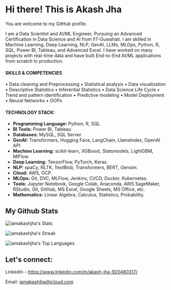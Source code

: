 
# Hi there! This is Akash Jha

You are welcome to my GitHub profile. 

I am a Data Scientist and AI/ML Engineer, Pursuing an Advanced Certification in Data Science and AI from IIT-Guwahati. I am skilled in Machine Learning, Deep Learning, NLP, GenAI, LLMs, MLOps, Python, R, SQL, Power BI, Tableau, and Advanced Excel. I have worked on many projects with real-time data and have built End-to-End AI/ML applications from scratch to production.



#### SKILLS & COMPETENCIES
• Data cleaning and Preprocessing
•	Statistical analysis
•	Data visualization
•	Descriptive Statistics
•	Inferential Statistics
•	Data Science Life Cycle
•	Trend and pattern identification
•	Predictive modeling
•	Model Deployment
•	Neural Networks
•	OOPs
 


#### TECHNOLOGY STACK:
- **Programming Language:** Python, R, SQL 
- **BI Tools:** Power BI, Tableau
- **Databases:** MySQL, SQL Server
- **GenAI:** Transformers, Hugging Face, LangChain, LlamaIndex, OpenAI API
- **Machine Learning:** scikit-learn, XGBoost, Statsmodels, LightGBM, MlFlow.
- **Deep Learning:** TensorFlow, PyTorch, Keras.
- **NLP:** spaCy, NLTK, TextBlob, Transformers, BERT, Gensim.
- **Cloud:** AWS, GCP.
- **MLOps:** Git, DVC, MLFlow, Jenkins, CI/CD, Docker, Kubernetes.
- **Tools:** Jupyter Notebook, Google Colab, Anaconda, AWS SageMaker, RStudio, Git, GitHub, MS Excel, Google Sheets, MS Office, etc. 
- **Mathematics:** Linear Algebra, Calculus, Statistics, Probability.



## My Github Stats

![iamakashjha's Stats](https://github-readme-stats.vercel.app/api?username=iamakashjha&theme=default&show_icons=true&hide_border=true&count_private=true)

![iamakashjha's Streak](https://github-readme-streak-stats.herokuapp.com/?user=iamakashjha&theme=default&hide_border=true)

![iamakashjha's Top Languages](https://github-readme-stats.vercel.app/api/top-langs/?username=iamakashjha&theme=default&show_icons=true&hide_border=true&layout=compact)




## Let's connect:
LinkedIn - https://www.linkedin.com/in/akash-jha-920480317/

Email: iamakashjha@icloud.com

